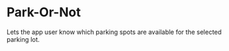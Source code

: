 # Park-Or-Not
Lets the app user know which parking spots are available for the selected parking lot.
